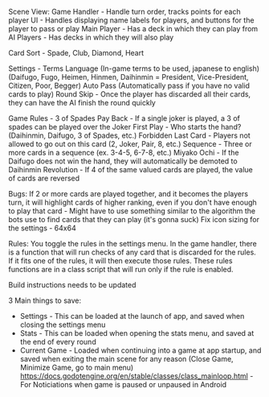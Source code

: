 Scene View:
Game Handler - Handle turn order, tracks points for each player
UI - Handles displaying name labels for players, and buttons for the player to pass or play
Main Player - Has a deck in which they can play from
AI Players - Has decks in which they will also play

Card Sort - Spade, Club, Diamond, Heart

Settings -
Terms Language (In-game terms to be used, japanese to english) (Daifugo, Fugo, Heimen, Hinmen, Daihinmin = President, Vice-President, Citizen, Poor, Begger)
Auto Pass (Automatically pass if you have no valid cards to play)
Round Skip - Once the player has discarded all their cards, they can have the AI finish the round quickly

Game Rules -
3 of Spades Pay Back - If a single joker is played, a 3 of spades can be played over the Joker
First Play - Who starts the hand? (Daihinmin, Daifugo, 3 of Spades, etc.)
Forbidden Last Card - Players not allowed to go out on this card (2, Joker, Pair, 8, etc.)
Sequence - Three or more cards in a sequence (ex. 3-4-5, 6-7-8, etc.)
Miyako Ochi - If the Daifugo does not win the hand, they will automatically be demoted to Daihinmin
Revolution - If 4 of the same valued cards are played, the value of cards are reversed


Bugs:
If 2 or more cards are played together, and it becomes the players turn, it will highlight cards of higher ranking, even if you don't have enough to play that card - Might have to use something similar to the algorithm the bots use to find cards that they can play (it's gonna suck)
Fix icon sizing for the settings - 64x64


Rules:
You toggle the rules in the settings menu. In the game handler, there is a function that will run checks of any card that is discarded for the rules. If it fits one of the rules, it will then execute those rules. These rules functions are in a class script that will run only if the rule is enabled.


Build instructions needs to be updated


3 Main things to save:
 - Settings - This can be loaded at the launch of app, and saved when closing the settings menu
 - Stats - This can be loaded when opening the stats menu, and saved at the end of every round
 - Current Game - Loaded when continuing into a game at app startup, and saved when exiting the main scene for any reason (Close Game, Minimize Game, go to main menu)
https://docs.godotengine.org/en/stable/classes/class_mainloop.html - For Noticiations when game is paused or unpaused in Android